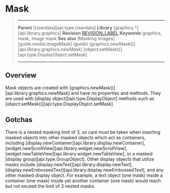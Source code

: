 # Mask

> --------------------- ------------------------------------------------------------------------------------------
> __Parent__            [Userdata][api.type.Userdata]
> __Library__           [graphics.*][api.library.graphics]
> __Revision__          [REVISION_LABEL](REVISION_URL)
> __Keywords__          graphics, mask, image mask
> __See also__          [Masking Images][guide.media.imageMask] _(guide)_
>						[graphics.newMask()][api.library.graphics.newMask]
>						[object:setMask()][api.type.DisplayObject.setMask]
> --------------------- ------------------------------------------------------------------------------------------

## Overview

Mask objects are created with [graphics.newMask()][api.library.graphics.newMask] and have no properties and methods. They are used with [display object][api.type.DisplayObject] methods such as [object:setMask()][api.type.DisplayObject.setMask].


## Gotchas

There is a nested masking limit of 3, so care must be taken when inserting masked objects into other masked objects which act as containers, including [display.newContainer][api.library.display.newContainer], [widget.newScrollView][api.library.widget.newScrollView], [widget.newTableView][api.library.widget.newTableView], or a masked [display&nbsp;group][api.type.GroupObject]. Other display objects that utilize masks include [display.newText][api.library.display.newText], [display.newEmbossedText][api.library.display.newEmbossedText], and any other masked display object. For example, a text object (one&nbsp;mask) inside a container (one&nbsp;mask) inside yet another container (one&nbsp;mask) would reach but not exceed the limit of 3 nested masks.